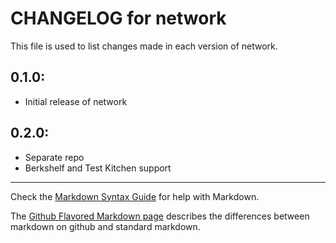 # CHANGELOG for network

This file is used to list changes made in each version of network.

## 0.1.0:

* Initial release of network

## 0.2.0:

* Separate repo
* Berkshelf and Test Kitchen support

- - - 
Check the [Markdown Syntax Guide](http://daringfireball.net/projects/markdown/syntax) for help with Markdown.

The [Github Flavored Markdown page](http://github.github.com/github-flavored-markdown/) describes the differences between markdown on github and standard markdown.
